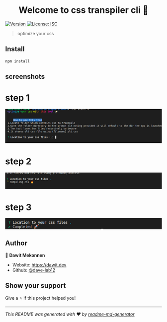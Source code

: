 <h1 align="center">Welcome to css transpiler cli 👋</h1>
<p>
  <a href="https://www.npmjs.com/package/css transpiler cli" target="_blank">
    <img alt="Version" src="https://img.shields.io/npm/v/css transpiler cli.svg">
  </a>
  <a href="#" target="_blank">
    <img alt="License: ISC" src="https://img.shields.io/badge/License-ISC-yellow.svg" />
  </a>
</p>

> optimize your css 

## Install

```sh
npm install
```
## screenshots

# step 1

![Alt text](/static/screenshot1.png?raw=true "step 1")
# step 2

![Alt text](/static/screenshot2.png?raw=true "step 2")
# step 3

![Alt text](/static/screenshot3.png?raw=true "step 3")

## Author

👤 **Dawit Mekonnen**

* Website: https://dawit.dev
* Github: [@dave-lab12](https://github.com/dave-lab12)

## Show your support

Give a ⭐️ if this project helped you!

***
_This README was generated with ❤️ by [readme-md-generator](https://github.com/kefranabg/readme-md-generator)_
